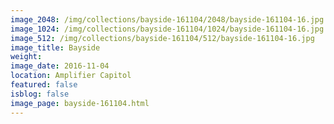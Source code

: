 ```yaml
---
image_2048: /img/collections/bayside-161104/2048/bayside-161104-16.jpg
image_1024: /img/collections/bayside-161104/1024/bayside-161104-16.jpg
image_512: /img/collections/bayside-161104/512/bayside-161104-16.jpg
image_title: Bayside
weight: 
image_date: 2016-11-04
location: Amplifier Capitol
featured: false
isblog: false
image_page: bayside-161104.html
---
```

